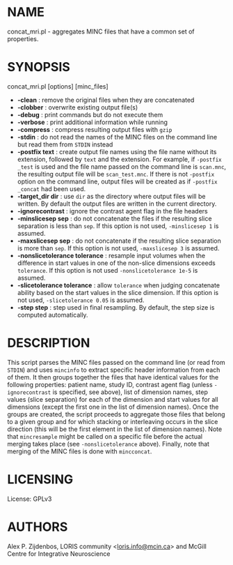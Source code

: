 # NAME
concat\_mri.pl - aggregates MINC files that have a common set of properties.

# SYNOPSIS
concat\_mri.pl \[options\] \[minc\_files\]

- **-clean** : remove the original files when they are concatenated
- **-clobber** : overwrite existing output file(s)
- **-debug** : print commands but do not execute them
- **-verbose** : print additional information while running
- **-compress** : compress resulting output files with `gzip`
- **-stdin** : do not read the names of the MINC files on the command line but read them
from `STDIN` instead
- **-postfix text** : create output file names using the file name without its extension, followed
by `text` and the extension. For example, if `-postfix _test` is used and the file name
passed on the command line is `scan.mnc`, the resulting output file will be `scan_test.mnc`.
If there is not `-postfix` option on the command line, output files will be created as if 
`-postfix _concat` had been used.
- **-target\_dir dir** : use `dir` as the directory where output files will be written. By 
default the output files are written in the current directory.
- **-ignorecontrast** : ignore the contrast agent flag in the file headers
- **-minslicesep sep** : do not concatenate the files if the resulting slice separation 
is less than `sep`. If this option is not used, `-minslicesep 1` is assumed.
- **-maxslicesep sep** : do not concatenate if the resulting slice separation is more 
than `sep`. If this option is not used, `-maxslicesep 3` is assumed.
- **-nonslicetolerance tolerance** : resample input volumes when the difference in 
start values in one of the non-slice dimensions exceeds `tolerance`. If this option
is not used `-nonslicetolerance 1e-5` is assumed.
- **-slicetolerance tolerance** : allow `tolerance` when judging concatenate ability 
based on the start values in the slice dimension. If this option is not used, 
`-slicetolerance 0.05` is assumed.
- **-step step** : step used in final resampling. By default, the step size is computed
automatically.

# DESCRIPTION

This script parses the MINC files passed on the command line (or read from `STDIN`) and
uses `mincinfo` to extract specific header information from each of them. It then groups
together the files that have identical values for the following properties: 
patient name, study ID, contrast agent flag (unless `-ignorecontrast` is specified, see 
above), list of dimension names, step values (slice separation) for each of the dimension
and start values for all dimensions (except the first one in the list of dimension names). 
Once the groups are created, the script proceeds to aggregate those files that belong to 
a given group and for which stacking or interleaving occurs in the slice direction (this 
will be the first element in the list of dimension names). Note that `mincresample` might 
be called on a specific file before the actual merging takes place (see `-nonslicetolerance`
above). Finally, note that merging of the MINC files is done with `mincconcat`. 

# LICENSING

License: GPLv3

# AUTHORS

Alex P. Zijdenbos,
LORIS community &lt;loris.info@mcin.ca> and McGill Centre for Integrative Neuroscience
